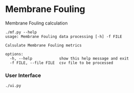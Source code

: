 # Membrane Fouling
Membrane Fouling calculation

```
./mf.py --help
usage: Membrane Fouling data processing [-h] -f FILE

Calsulate Membrane Fouling metrics

options:
  -h, --help            show this help message and exit
  -f FILE, --file FILE  csv file to be processed
```

### User Interface
```
./ui.py
```
